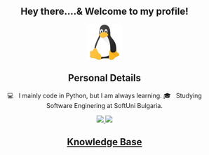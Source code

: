 <h2 align="center">Hey there....& Welcome to my profile!</h2>
<p align="center">
	<img align ="center" src = "https://raw.githubusercontent.com/pratik-kale20/pratik-kale20/main/linux.png" width="80" height="80">
	</a>
</p>
<h2 align="center">Personal Details</h2>
<p align="center">
💻 &nbsp I mainly code in Python, but I am always learning. 
🎓 &nbsp; Studying Software Enginering at SoftUni Bulgaria.

</p>
<p align="center">
<a href="https://github.com/azizovrafael">
  <img height="180em" src="https://github-readme-stats-eight-theta.vercel.app/api?username=Dimitrov-S-Dev-Python&show_icons=true&theme=algolia&include_all_commits=true&count_private=true"/>
  <img height="180em" src="https://github-readme-stats-eight-theta.vercel.app/api/top-langs/?username=Dimitrov-S-Dev-Python&layout=compact&langs_count=8&theme=algolia&include_all_commits=true&count_private=true"/>
</a>
</p>
<h2 align="center"><u><b>Knowledge Base</b></u></h2>
